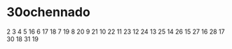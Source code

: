 # 30ochennado
2
3
4
5 16
6 17
18 7
19 8
20 9
21 10
22 11
23 12
24 13
25 14
26 15
27 16
28 17
30 18
31 19 
